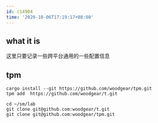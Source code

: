 ```yaml
---
id: c14904
time: '2020-10-06T17:19:17+08:00'
---
```


## what it is
这里只要记录一些跨平台通用的一些配置信息
## tpm
```
cargo install --git https://github.com/woodgear/tpm.git
tpm add  https://github.com/woodgear/t.git

cd ~/sm/lab
git clone git@github.com:woodgear/t.git
git clone git@github.com:woodgear/tpm.git
```